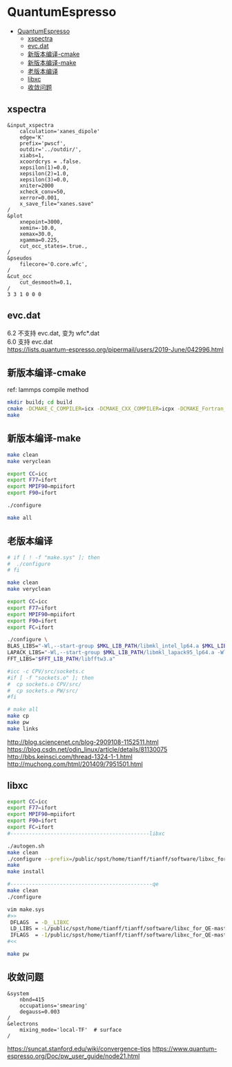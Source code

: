 # QuantumEspresso

<!-- @import "[TOC]" {cmd="toc" depthFrom=1 depthTo=6 orderedList=false} -->

<!-- code_chunk_output -->

- [QuantumEspresso](#quantumespresso)
  - [xspectra](#xspectra)
  - [evc.dat](#evcdat)
  - [新版本编译-cmake](#新版本编译-cmake)
  - [新版本编译-make](#新版本编译-make)
  - [老版本编译](#老版本编译)
  - [libxc](#libxc)
  - [收敛问题](#收敛问题)

<!-- /code_chunk_output -->

## xspectra

```in
&input_xspectra
    calculation='xanes_dipole'
    edge='K'
    prefix='pwscf',
    outdir='../outdir/',
    xiabs=1,
    xcoordcrys = .false.
    xepsilon(1)=0.0,
    xepsilon(2)=1.0,
    xepsilon(3)=0.0,
    xniter=2000
    xcheck_conv=50,
    xerror=0.001,
    x_save_file="xanes.save"
/
&plot
    xnepoint=3000,
    xemin=-10.0,
    xemax=30.0,
    xgamma=0.225,
    cut_occ_states=.true.,
/
&pseudos
    filecore='O.core.wfc',
/
&cut_occ
    cut_desmooth=0.1,
/
3 3 1 0 0 0
```

## evc.dat
6.2 不支持 evc.dat, 变为 wfc*.dat  
6.0 支持 evc.dat  
<https://lists.quantum-espresso.org/pipermail/users/2019-June/042996.html>

## 新版本编译-cmake

ref: lammps compile method

```sh
mkdir build; cd build
cmake -DCMAKE_C_COMPILER=icx -DCMAKE_CXX_COMPILER=icpx -DCMAKE_Fortran_COMPILER=ifx ..
make
```

## 新版本编译-make

```sh
make clean
make veryclean

export CC=icc
export F77=ifort
export MPIF90=mpiifort
export F90=ifort

./configure

make all
```

## 老版本编译

```sh
# if [ ! -f "make.sys" ]; then
#  ./configure
# fi

make clean
make veryclean

export CC=icc
export F77=ifort
export MPIF90=mpiifort
export F90=ifort
export FC=ifort

./configure \
BLAS_LIBS="-Wl,--start-group $MKL_LIB_PATH/libmkl_intel_lp64.a $MKL_LIB_PATH/libmkl_sequential.a $MKL_LIB_PATH/libmkl_core.a -Wl,--end-group" \
LAPACK_LIBS="-Wl,--start-group $MKL_LIB_PATH/libmkl_lapack95_lp64.a -Wl,--end-group" \
FFT_LIBS="$FFT_LIB_PATH/libfftw3.a"

#icc -c CPV/src/sockets.c
#if [ -f "sockets.o" ]; then
#  cp sockets.o CPV/src/
#  cp sockets.o PW/src/
#fi

# make all
make cp
make pw
make links
```

<http://blog.sciencenet.cn/blog-2909108-1152511.html>  
<https://blog.csdn.net/odin_linux/article/details/81130075>  
<http://bbs.keinsci.com/thread-1324-1-1.html>  
<http://muchong.com/html/201409/7951501.html>

## libxc

```sh
export CC=icc
export F77=ifort
export MPIF90=mpiifort
export F90=ifort
export FC=ifort
#---------------------------------------------libxc

./autogen.sh
make clean
./configure --prefix=/public/spst/home/tianff/tianff/software/libxc_for_QE-master/libxc/
make 
make install

#----------------------------------------------qe
make clean
./configure

vim make.sys
#>>
 DFLAGS  = -D__LIBXC
 LD_LIBS = -L/public/spst/home/tianff/tianff/software/libxc_for_QE-master/libxc/lib/ -lxcf90 -lxc
 IFLAGS  = -I/public/spst/home/tianff/tianff/software/libxc_for_QE-master/libxc/include/
#<<

make pw
```

## 收敛问题

```in
&system
    nbnd=415
    occupations='smearing'
    degauss=0.003
/
&electrons
    mixing_mode='local-TF'  # surface
/
```

<https://suncat.stanford.edu/wiki/convergence-tips>
<https://www.quantum-espresso.org/Doc/pw_user_guide/node21.html>